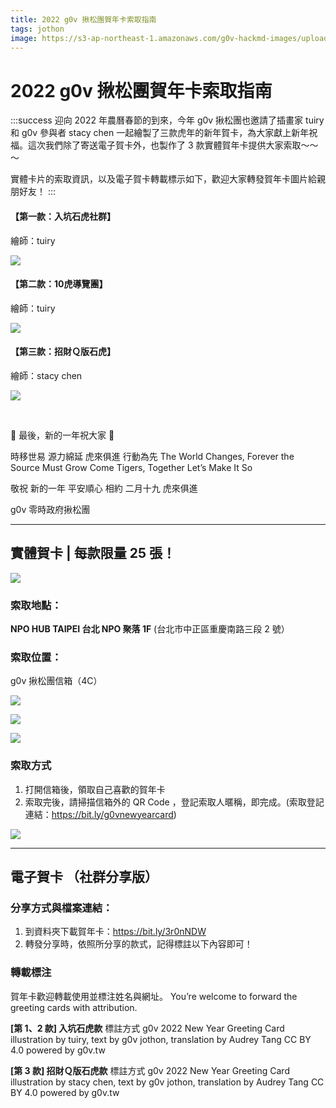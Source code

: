 ```yaml
---
title: 2022 g0v 揪松團賀年卡索取指南
tags: jothon
image: https://s3-ap-northeast-1.amazonaws.com/g0v-hackmd-images/uploads/upload_cf800b9e6c4fb42a7bf2a65d8b604cab.JPG
---
```


# 2022 g0v 揪松團賀年卡索取指南

:::success
迎向 2022 年農曆春節的到來，今年 g0v 揪松團也邀請了插畫家 tuiry 和 g0v 參與者 stacy chen 一起繪製了三款虎年的新年賀卡，為大家獻上新年祝福。這次我們除了寄送電子賀卡外，也製作了 3 款實體賀年卡提供大家索取～～～ 

實體卡片的索取資訊，以及電子賀卡轉載標示如下，歡迎大家轉發賀年卡圖片給親朋好友！
:::


#### 【第一款：入坑石虎社群】
繪師：tuiry

![](https://s3-ap-northeast-1.amazonaws.com/g0v-hackmd-images/uploads/upload_c0cfdace5b1723dccc0423a6b45598bb.png)

#### 【第二款：10虎導覽團】
繪師：tuiry

![](https://s3-ap-northeast-1.amazonaws.com/g0v-hackmd-images/uploads/upload_58c666131e1f615c802f47b3dc2cb798.png)

#### 【第三款：招財Ｑ版石虎】
繪師：stacy chen

![](https://s3-ap-northeast-1.amazonaws.com/g0v-hackmd-images/uploads/upload_03d81af9de5821d3bd49e385d3329bdf.png)

<br>

🎊 最後，新的一年祝大家 🎊

時移世易 源力綿延 虎來俱進 行動為先
The World Changes, Forever
the Source Must Grow
Come Tigers, Together
Let’s Make It So

敬祝 新的一年 平安順心
相約 二月十九 虎來俱進

g0v 零時政府揪松團

---


## 實體賀卡 | 每款限量 25 張！

![](https://s3-ap-northeast-1.amazonaws.com/g0v-hackmd-images/uploads/upload_cf800b9e6c4fb42a7bf2a65d8b604cab.JPG)

### 索取地點：
**NPO HUB TAIPEI 台北 NPO 聚落 1F**
(台北市中正區重慶南路三段 2 號）

### 索取位置：
g0v 揪松團信箱（4C）

![](https://s3-ap-northeast-1.amazonaws.com/g0v-hackmd-images/uploads/upload_47460eb566c20e4927cb79d7348c0878.jpg)

![](https://s3-ap-northeast-1.amazonaws.com/g0v-hackmd-images/uploads/upload_cc039383da756bcf9f9664a4b8dddea8.jpg)

![](https://s3-ap-northeast-1.amazonaws.com/g0v-hackmd-images/uploads/upload_538864e4adb05a7fdbffa20d5e30f51d.jpg)

### 索取方式

1. 打開信箱後，領取自己喜歡的賀年卡
2. 索取完後，請掃描信箱外的 QR Code ，登記索取人暱稱，即完成。(索取登記連結：https://bit.ly/g0vnewyearcard)

![](https://s3-ap-northeast-1.amazonaws.com/g0v-hackmd-images/uploads/upload_60fcfc87df3c5bdc49f7956322f0ee21.jpg)


---

## 電子賀卡 （社群分享版）


### 分享方式與檔案連結：
1. 到資料夾下載賀年卡：https://bit.ly/3r0nNDW
2. 轉發分享時，依照所分享的款式，記得標註以下內容即可！

### 轉載標注
賀年卡歡迎轉載使用並標注姓名與網址。
You’re welcome to forward the greeting cards with attribution.

**[第 1、2 款] 入坑石虎款** 標註方式
g0v 2022 New Year Greeting Card
illustration by tuiry, text by g0v jothon, translation by Audrey Tang
CC BY 4.0 powered by g0v.tw

**[第 3 款] 招財Ｑ版石虎款** 標註方式
g0v 2022 New Year Greeting Card
illustration by stacy chen, text by g0v jothon, translation by Audrey Tang
CC BY 4.0 powered by g0v.tw

